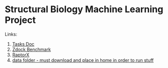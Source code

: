 # Structural Biology Machine Learning Project

Links:
1. [Tasks Doc](https://docs.google.com/document/d/1qvxntDFh5F84yEO1LBVDT8cNZrA7_KstXjd-2RdRQLM/edit?ts=5b67f9e8)
2. [Zdock Benchmark](https://zlab.umassmed.edu/benchmark)
3. [RaptorX](http://raptorx.uchicago.edu/ComplexContact/)
4. [data folder - must download and place in home in order to run stuff](https://drive.google.com/open?id=1XHeE9714OMDclEfTrm1s_RUv1-ve3Jo1)

